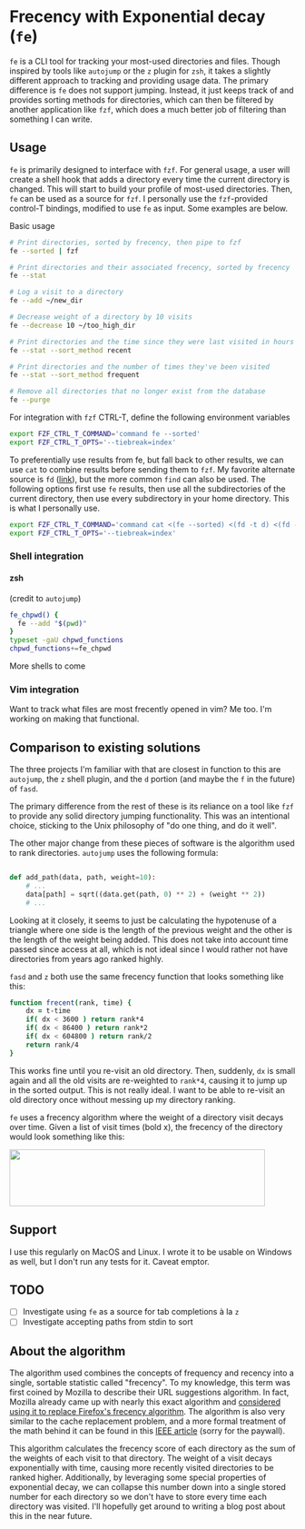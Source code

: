 # Frecency with Exponential decay (`fe`)

`fe` is a CLI tool for tracking your most-used directories and files. 
Though inspired by tools like `autojump` or the `z` plugin for `zsh`, it takes a slightly 
different approach to tracking and providing usage data. 
The primary difference is `fe` does not support jumping. Instead, it just keeps track of and provides sorting methods for directories, 
which can then be filtered by another application like `fzf`, 
which does a much better job of filtering than something I can write.


## Usage

`fe` is primarily designed to interface with `fzf`. For general usage, 
a user will create a shell hook that adds a directory every time the current 
directory is changed. This will start to build your profile of most-used directories. 
Then, `fe` can be used as a source for `fzf`. I personally use the `fzf`-provided 
control-T bindings, modified to use `fe` as input. Some examples are below.

Basic usage
```sh
# Print directories, sorted by frecency, then pipe to fzf
fe --sorted | fzf

# Print directories and their associated frecency, sorted by frecency
fe --stat

# Log a visit to a directory
fe --add ~/new_dir

# Decrease weight of a directory by 10 visits
fe --decrease 10 ~/too_high_dir

# Print directories and the time since they were last visited in hours
fe --stat --sort_method recent

# Print directories and the number of times they've been visited
fe --stat --sort_method frequent

# Remove all directories that no longer exist from the database
fe --purge 
```

For integration with `fzf` CTRL-T, define the following environment variables 
```zsh
export FZF_CTRL_T_COMMAND='command fe --sorted'
export FZF_CTRL_T_OPTS='--tiebreak=index'
```

To preferentially use results from fe, but fall back to other results, we can use 
`cat` to combine results before sending them to `fzf`. My favorite alternate source 
is `fd` ([link](https://github.com/sharkdp/fd)), but the more common `find` can also be 
used. The following options first use `fe` results, then use all the subdirectories 
of the current directory, then use every subdirectory in your home directory. 
This is what I personally use.

```zsh
export FZF_CTRL_T_COMMAND='command cat <(fe --sorted) <(fd -t d) <(fd -t d . ~)'
export FZF_CTRL_T_OPTS='--tiebreak=index'
```

### Shell integration

#### zsh
(credit to `autojump`)

```zsh
fe_chpwd() {
  fe --add "$(pwd)"
}
typeset -gaU chpwd_functions
chpwd_functions+=fe_chpwd
```

More shells to come

### Vim integration

Want to track what files are most frecently opened in vim? Me too. I'm working on making that functional.


## Comparison to existing solutions

The three projects I'm familiar with that are closest in function to this are `autojump`, the `z` shell plugin, and the `d` portion (and maybe the `f` in the future) of `fasd`. 

The primary difference from the rest of these is its reliance on a tool like `fzf` to provide any solid directory jumping functionality. This was an intentional choice, sticking to the Unix philosophy of "do one thing, and do it well". 

The other major change from these pieces of software is the algorithm used to rank directories.  `autojump` uses the following formula:

```python

def add_path(data, path, weight=10):
    # ...
    data[path] = sqrt((data.get(path, 0) ** 2) + (weight ** 2))
    # ...
```

Looking at it closely, it seems to just be calculating the hypotenuse of a triangle where one side is the length of the previous weight and the other is the length of the weight being added. This does not take into account time passed since access at all, which is not ideal since I would rather not have directories from years ago ranked highly.

`fasd` and `z` both use the same frecency function that looks something like this:

```zsh
function frecent(rank, time) {
    dx = t-time
    if( dx < 3600 ) return rank*4
    if( dx < 86400 ) return rank*2
    if( dx < 604800 ) return rank/2
    return rank/4
}
```

This works fine until you re-visit an old directory. Then, suddenly, `dx` is small again and all the old visits are re-weighted to `rank*4`, causing it to jump up in the sorted output. This is not really ideal. I want to be able to re-visit an old directory once without messing up my directory ranking. 

`fe` uses a frecency algorithm where the weight of a directory visit decays over time. Given a list of visit times (bold x), the frecency of the directory would look something like this:

<a href="https://user-images.githubusercontent.com/12631702/48453749-a1bbbc00-e782-11e8-9c4e-4c367db02794.png"><img src="https://user-images.githubusercontent.com/12631702/48453749-a1bbbc00-e782-11e8-9c4e-4c367db02794.png" align="center" height="100" width="450" ></a>



## Support

I use this regularly on MacOS and Linux. I wrote it to be usable on Windows as well, 
but I don't run any tests for it. Caveat emptor.

## TODO 

- [ ] Investigate using `fe` as a source for tab completions à la `z`
- [ ] Investigate accepting paths from stdin to sort

## About the algorithm

The algorithm used combines the concepts of frequency and recency into a single, sortable statistic called "frecency".
To my knowledge, this term was first coined by Mozilla to describe their URL suggestions algorithm. 
In fact, Mozilla already came up with nearly this exact algorithm and 
[considered using it to replace Firefox's frecency algorithm](https://wiki.mozilla.org/User:Jesse/NewFrecency?title=User:Jesse/NewFrecency).
The algorithm is also very similar to the cache replacement problem, and a more formal treatment of the
math behind it can be found in this [IEEE article](https://ieeexplore.ieee.org/document/970573) (sorry for the paywall).

This algorithm calculates the frecency score of each directory as the sum of the weights of each visit to that directory.
The weight of a visit decays exponentially with time, causing more recently visited directories to be ranked higher. 
Additionally, by leveraging some special properties of exponential decay, we can collapse this number down into a 
single stored number for each directory so we don't have to store every time each directory was visited. I'll hopefully
get around to writing a blog post about this in the near future.  


